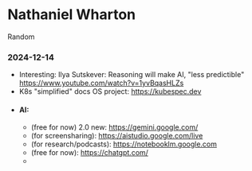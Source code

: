 # Nathaniel Wharton
Random

### 2024-12-14 
- Interesting: Ilya Sutskever: Reasoning will make AI, "less predictible" https://www.youtube.com/watch?v=1yvBqasHLZs
- K8s "simplified" docs OS project: https://kubespec.dev
- #### AI:
  - (free for now) 2.0 new: https://gemini.google.com/
  - (for screensharing): https://aistudio.google.com/live
  - (for research/podcasts): https://notebooklm.google.com
  - (free for now): https://chatgpt.com/
  - 
